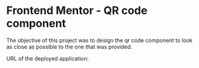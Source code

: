 # Frontend Mentor - QR code component

The objective of this project was to design the qr code component to look as close as possible to the one that was provided.

URL of the deployed application: 

